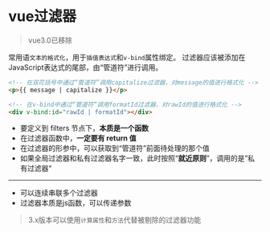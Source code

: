 # vue过滤器
>vue3.0已移除

常用语`文本的格式化`，用于`插值表达式`和`v-bind`属性绑定。
过滤器应该被添加在JavaScript表达式的尾部，由“管道符”进行调用。
```html
<!-- 在双花括号中通过“管道符”调用capitalize过滤器，对message的值进行格式化 -->
<p>{{ message | capitalize }}</p>

<!-- 在v-bind中通过“管道符”调用formatId过滤器，对rawId的值进行格式化 -->
<div v-bind:id="rawId | formatId"></div>
```

- 要定义到 filters 节点下，**本质是一个函数**
- 在过滤器函数中，**一定要有 return 值**
- 在过滤器的形参中，可以获取到“管道符”前面待处理的那个值
- 如果全局过滤器和私有过滤器名字一致，此时按照“**就近原则**”，调用的是”私有过滤器“

---

- 可以连续串联多个过滤器
- 过滤器本质是js函数，可以传递参数

>3.x版本可以使用`计算属性`和`方法`代替被剔除的过滤器功能